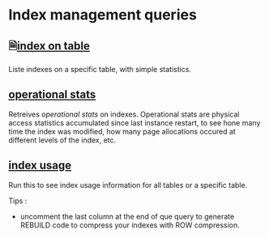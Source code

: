 # Index management queries

## &#128462;[index on table](./index-on-table.sql)

Liste indexes on a specific table, with simple statistics.

## [operational stats](./index-operational-stats.sql)

Retreives *operational stats* on indexes. Operational stats are physical access statistics accumulated since last instance restart, to see hone many time the index was modified, how many page allocations occured at different levels of the index, etc.

## [index usage](./index-usage.sql)

Run this to see index usage information for all tables or a specific table.

Tips :
- uncomment the last column at the end of que query to generate REBUILD code to compress your indexes with ROW compression.
